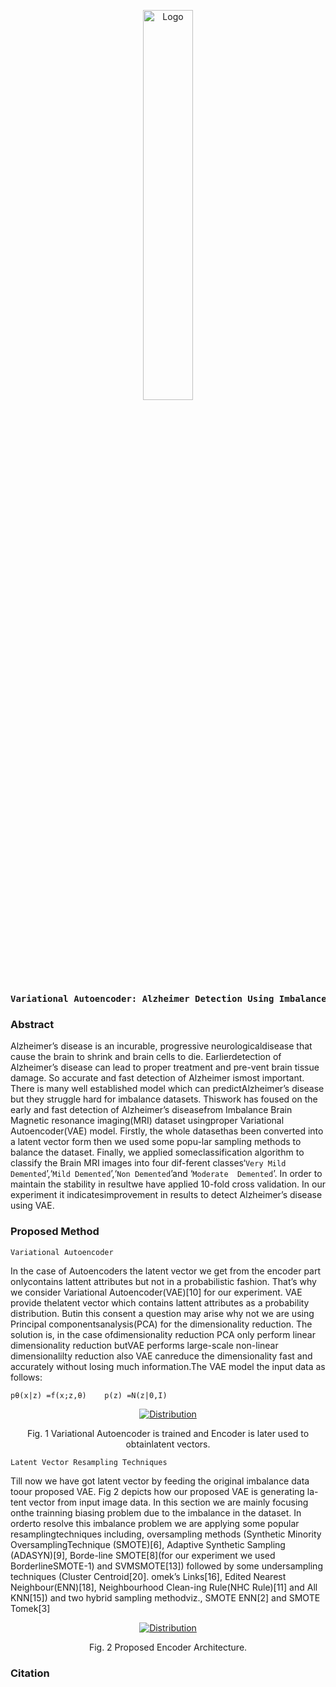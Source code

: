 <p align="center">
  <a href="https://cognopy.vercel.app">
    <img src="https://github.com/xiaowuc2/Variational-Autoencoder-Alzheimer-Detection-Using-Imbalanced-MRI-Images/blob/main/Images/springer.png" alt="Logo" width="40%" length="40%">
  </a>
</p>

<p><pre align="center">
<strong>Variational Autoencoder: Alzheimer Detection Using Imbalanced MRI Images / <a href="https://www.youtube.com/channel/UCX7oe66V8zyFpAJyMfPL9VA">​Code​</a>/ <a href="https://www.youtube.com/channel/UCX7oe66V8zyFpAJyMfPL9VA">​Research Paper​</a></pre></p></strong>


### Abstract 

Alzheimer’s disease is an incurable, progressive neurologicaldisease  that  cause  the  brain  to  shrink  and  brain  cells  to  die.  Earlierdetection of Alzheimer’s disease can lead to proper treatment and pre-vent brain tissue damage. So accurate and fast detection of Alzheimer ismost important. There is many well established model which can predictAlzheimer’s disease but they struggle hard for imbalance datasets. Thiswork has foused on the early and fast detection of Alzheimer’s diseasefrom Imbalance Brain Magnetic resonance imaging(MRI) dataset usingproper Variational Autoencoder(VAE) model. Firstly, the whole datasethas been converted into a latent vector form then we used some popu-lar sampling methods to balance the dataset. Finally, we applied someclassification algorithm to classify the Brain MRI images into four dif-ferent classes‘`Very Mild Demented`’,‘`Mild Demented`’,‘`Non Demented`’and ‘`Moderate  Demented`’.  In  order  to  maintain  the  stability  in  resultwe have applied 10-fold cross validation. In our experiment it indicatesimprovement in results to detect Alzheimer’s disease using VAE.

### Proposed Method

`Variational Autoencoder` <br>

In the case of Autoencoders the latent vector we get from the encoder part onlycontains  lattent  attributes  but  not  in  a  probabilistic  fashion.  That’s  why  we consider Variational Autoencoder(VAE)[10] for our experiment. VAE provide thelatent vector which contains lattent attributes as a probability distribution. Butin this consent a question may arise why not we are using Principal componentsanalysis(PCA) for the dimensionality reduction. The solution is, in the case ofdimensionality reduction PCA only perform linear dimensionality reduction butVAE  performs  large-scale  non-linear  dimensionalilty  reduction  also  VAE  canreduce the dimensionality fast and accurately without losing much information.The VAE model the input data as follows:
```
pθ(x|z) =f(x;z,θ)    p(z) =N(z|0,I)
```

<p align="center">
  <a href="https://www.youtube.com/channel/UCX7oe66V8zyFpAJyMfPL9VA">
    <img src="https://github.com/xiaowuc2/Variational-Autoencoder-Alzheimer-Detection/blob/main/Images/VAE.png" alt="Distribution">
</a>
  
<p align="center">Fig. 1 Variational Autoencoder is trained and Encoder is later used to obtainlatent vectors.</p>

`Latent Vector Resampling Techniques` <br>

Till  now  we  have  got  latent  vector  by  feeding  the  original  imbalance  data  toour  proposed  VAE.  Fig  2  depicts  how  our  proposed  VAE  is  generating  la-tent  vector  from  input  image  data.  In  this  section  we  are  mainly  focusing  onthe  trainning  biasing  problem  due  to  the  imbalance  in  the  dataset.  In  orderto  resolve  this  imbalance  problem  we  are  applying  some  popular  resamplingtechniques including, oversampling methods (Synthetic Minority OversamplingTechnique  (SMOTE)[6],  Adaptive  Synthetic  Sampling  (ADASYN)[9],  Borde-line  SMOTE[8](for  our  experiment  we  used  BorderlineSMOTE-1)  and  SVMSMOTE[13]) followed by some undersampling techniques (Cluster Centroid[20]. omek’s Links[16], Edited Nearest Neighbour(ENN)[18], Neighbourhood Clean-ing  Rule(NHC  Rule)[11]  and  All  KNN[15])  and  two  hybrid  sampling  methodviz., SMOTE ENN[2] and SMOTE Tomek[3]

<p align="center">
  <a href="https://www.youtube.com/channel/UCX7oe66V8zyFpAJyMfPL9VA">
    <img src="https://github.com/xiaowuc2/Variational-Autoencoder-Alzheimer-Detection/blob/main/Images/Enoder_VAE.png" alt="Distribution">
  </a>
  
<p align="center">Fig. 2 Proposed Encoder Architecture.</p>

### Citation

```

```
